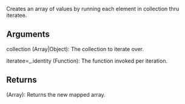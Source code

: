 Creates an array of values by running each element in collection thru iteratee.

## Arguments

collection (Array|Object): The collection to iterate over.

iteratee=_.identity (Function): The function invoked per iteration.

## Returns

(Array): Returns the new mapped array.